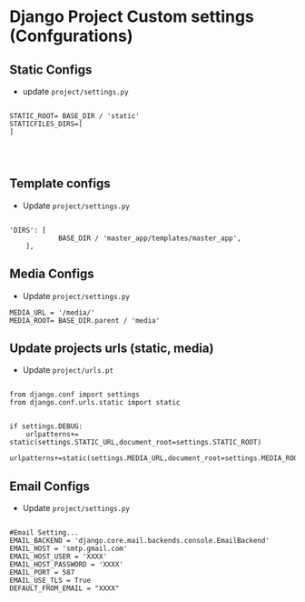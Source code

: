 # Django Project Custom settings (Confgurations)



## Static Configs

-   update `project/settings.py`


```

STATIC_ROOT= BASE_DIR / 'static'
STATICFILES_DIRS=[
]


    

```

## Template configs


-   Update `project/settings.py`


```

'DIRS': [
            BASE_DIR / 'master_app/templates/master_app',
    ],

```


## Media Configs


-   Update `project/settings.py`


```
MEDIA_URL = '/media/'
MEDIA_ROOT= BASE_DIR.parent / 'media'

```
## Update projects urls (static, media)


-   Update `project/urls.pt`


```

from django.conf import settings
from django.conf.urls.static import static


if settings.DEBUG:
    urlpatterns+= static(settings.STATIC_URL,document_root=settings.STATIC_ROOT)
    urlpatterns+=static(settings.MEDIA_URL,document_root=settings.MEDIA_ROOT)

```
## Email Configs


-   Update `project/settings.py`


```

#Email Setting...
EMAIL_BACKEND = 'django.core.mail.backends.console.EmailBackend'
EMAIL_HOST = 'smtp.gmail.com'
EMAIL_HOST_USER = 'XXXX'
EMAIL_HOST_PASSWORD = 'XXXX'
EMAIL_PORT = 587
EMAIL_USE_TLS = True
DEFAULT_FROM_EMAIL = "XXXX"  

```
